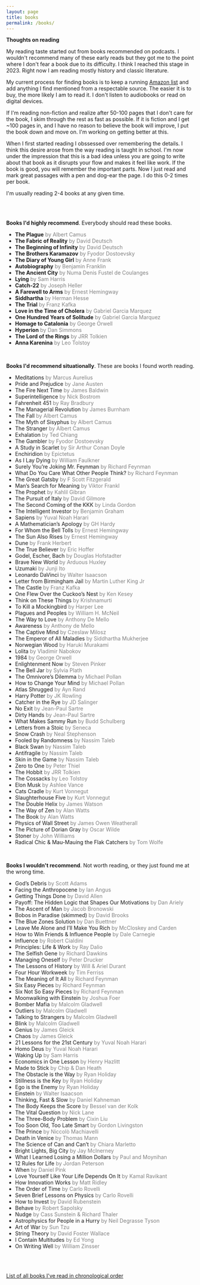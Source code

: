 ```yaml
---
layout: page
title: books
permalink: /books/
---
```


**Thoughts on reading**

My reading taste started out from books recommended on podcasts. I wouldn't recommend many of these early reads but they got me to the point where I don't fear a book due to its difficulty. I think I reached this stage in 2023. Right now I am reading mostly history and classic literature.

My current process for finding books is to keep a running [Amazon list](https://www.amazon.com/hz/wishlist/ls/1KCMPBSI2K7NI?ref_=wl_share) and add anything I find mentioned from a respectable source. The easier it is to buy, the more likely I am to read it. I don't listen to audiobooks or read on digital devices.

If I'm reading non-fiction and realize after 50-100 pages that I don't care for the book, I skim through the rest as fast as possible. If it is fiction and I get ~100 pages in, and I have no reason to believe the book will improve, I put the book down and move on. I'm working on getting better at this.

When I first started reading I obssessed over remembering the details. I think this desire arose from the way reading is taught in school. I'm now under the impression that this is a bad idea unless you are going to write about that book as it disrupts your flow and makes it feel like work. If the book is good, you will remember the important parts. Now I just read and mark great passages with a pen and dog-ear the page. I do this 0-2 times per book.

I'm usually reading 2-4 books at any given time.

<br/><br/>

**Books I'd highly recommend**. Everybody should read these books.
- **The Plague** <span style="color:gray">by Albert Camus</span>
- **The Fabric of Reality** <span style="color:gray">by David Deutsch</span>
- **The Beginning of Infinity** <span style="color:gray">by David Deutsch</span>
- **The Brothers Karamazov** <span style="color:gray">by Fyodor Dostoevsky</span>
- **The Diary of Young Girl** <span style="color:gray">by Anne Frank</span>
- **Autobiography** <span style="color:gray">by Benjamin Franklin</span>
- **The Ancient City** <span style="color:gray">by Numa Denis Fustel de Coulanges</span>
- **Lying** <span style="color:gray">by Sam Harris</span>
- **Catch-22** <span style="color:gray">by Joseph Heller</span>
- **A Farewell to Arms** <span style="color:gray">by Ernest Hemingway</span>
- **Siddhartha** <span style="color:gray">by Herman Hesse</span>
- **The Trial** <span style="color:gray">by Franz Kafka</span>
- **Love in the Time of Cholera** <span style="color:gray">by Gabriel Garcia Marquez</span>
- **One Hundred Years of Solitude** <span style="color:gray">by Gabriel Garcia Marquez</span>
- **Homage to Catalonia** <span style="color:gray">by George Orwell</span>
- **Hyperion** <span style="color:gray">by Dan Simmons</span>
- **The Lord of the Rings** <span style="color:gray">by JRR Tolkien</span>
- **Anna Karenina** <span style="color:gray">by Leo Tolstoy</span>

<br/>

**Books I'd recommend situationally**. These are books I found worth reading.
- Meditations <span style="color:gray">by Marcus Aurelius</span>
- Pride and Prejudice <span style="color:gray">by Jane Austen</span>
- The Fire Next Time <span style="color:gray">by James Baldwin</span>
- Superintelligence <span style="color:gray">by Nick Bostrom</span>
- Fahrenheit 451 <span style="color:gray">by Ray Bradbury</span>
- The Managerial Revolution <span style="color:gray">by James Burnham</span>
- The Fall <span style="color:gray">by Albert Camus</span>
- The Myth of Sisyphus <span style="color:gray">by Albert Camus</span>
- The Stranger <span style="color:gray">by Albert Camus</span>
- Exhalation <span style="color:gray">by Ted Chiang</span>
- The Gambler <span style="color:gray">by Fyodor Dostoevsky</span>
- A Study in Scarlet <span style="color:gray">by Sir Arthur Conan Doyle</span>
- Enchiridion <span style="color:gray">by Epictetus</span>
- As I Lay Dying <span style="color:gray">by William Faulkner</span>
- Surely You’re Joking Mr. Feynman <span style="color:gray">by Richard Feynman</span>
- What Do You Care What Other People Think? <span style="color:gray">by Richard Feynman</span>
- The Great Gatsby <span style="color:gray">by F Scott Fitzgerald</span>
- Man’s Search for Meaning <span style="color:gray">by Viktor Frankl</span>
- The Prophet <span style="color:gray">by Kahlil Gibran</span>
- The Pursuit of Italy <span style="color:gray">by David Gilmore</span>
- The Second Coming of the KKK <span style="color:gray">by Linda Gordon</span>
- The Intelligent Investor <span style="color:gray">by Benjamin Graham</span>
- Sapiens <span style="color:gray">by Yuval Noah Harari</span>
- A Mathematician’s Apology <span style="color:gray">by GH Hardy</span>
- For Whom the Bell Tolls <span style="color:gray">by Ernest Hemingway</span>
- The Sun Also Rises <span style="color:gray">by Ernest Hemingway</span>
- Dune <span style="color:gray">by Frank Herbert</span>
- The True Believer <span style="color:gray">by Eric Hoffer</span>
- Godel, Escher, Bach <span style="color:gray">by Douglas Hofstadter</span>
- Brave New World <span style="color:gray">by Arduous Huxley</span>
- Uzumaki <span style="color:gray">by Junji Ito</span>
- Leonardo DaVinci <span style="color:gray">by Walter Isaacson</span>
- Letter from Birmingham Jail <span style="color:gray">by Martin Luther King Jr</span>
- The Castle <span style="color:gray">by Franz Kafka</span>
- One Flew Over the Cuckoo’s Nest <span style="color:gray">by Ken Kesey</span>
- Think on These Things <span style="color:gray">by Krishnamurti</span>
- To Kill a Mockingbird <span style="color:gray">by Harper Lee</span>
- Plagues and Peoples <span style="color:gray">by William H. McNeil</span>
- The Way to Love <span style="color:gray">by Anthony De Mello</span>
- Awareness <span style="color:gray">by Anthony de Mello</span>
- The Captive Mind <span style="color:gray">by Czeslaw Milosz</span>
- The Emperor of All Maladies <span style="color:gray">by Siddhartha Mukherjee</span>
- Norwegian Wood <span style="color:gray">by Haruki Murakami</span>
- Lolita <span style="color:gray">by Vladimir Nabokov</span>
- 1984 <span style="color:gray">by George Orwell</span>
- Enlightenment Now <span style="color:gray">by Steven Pinker</span>
- The Bell Jar <span style="color:gray">by Sylvia Plath</span>
- The Omnivore’s Dilemma <span style="color:gray">by Michael Pollan</span>
- How to Change Your Mind <span style="color:gray">by Michael Pollan</span>
- Atlas Shrugged <span style="color:gray">by Ayn Rand</span>
- Harry Potter <span style="color:gray">by JK Rowling</span>
- Catcher in the Rye <span style="color:gray">by JD Salinger</span>
- No Exit <span style="color:gray">by Jean-Paul Sartre</span>
- Dirty Hands <span style="color:gray">by Jean-Paul Sartre</span>
- What Makes Sammy Run <span style="color:gray">by Budd Schulberg</span>
- Letters from a Stoic <span style="color:gray">by Seneca</span>
- Snow Crash <span style="color:gray">by Neal Stephenson</span>
- Fooled by Randomness <span style="color:gray">by Nassim Taleb</span>
- Black Swan <span style="color:gray">by Nassim Taleb</span>
- Antifragile <span style="color:gray">by Nassim Taleb</span>
- Skin in the Game <span style="color:gray">by Nassim Taleb</span>
- Zero to One <span style="color:gray">by Peter Thiel</span>
- The Hobbit <span style="color:gray">by JRR Tolkien</span>
- The Cossacks <span style="color:gray">by Leo Tolstoy</span>
- Elon Musk <span style="color:gray">by Ashlee Vance</span>
- Cats Cradle <span style="color:gray">by Kurt Vonnegut</span>
- Slaughterhouse Five <span style="color:gray">by Kurt Vonnegut</span>
- The Double Helix <span style="color:gray">by James Watson</span>
- The Way of Zen <span style="color:gray">by Alan Watts</span>
- The Book <span style="color:gray">by Alan Watts</span>
- Physics of Wall Street <span style="color:gray">by James Owen Weatherall</span>
- The Picture of Dorian Gray <span style="color:gray">by Oscar Wilde</span>
- Stoner <span style="color:gray">by John Williams</span>
- Radical Chic & Mau-Mauing the Flak Catchers <span style="color:gray">by Tom Wolfe</span>

<br/>

**Books I wouldn't recommend**. Not worth reading, or they just found me at the wrong time.
- God’s Debris <span style="color:gray">by Scott Adams</span>
- Facing the Anthropocene <span style="color:gray">by Ian Angus</span>
- Getting Things Done <span style="color:gray">by David Allen</span>
- Payoff: The Hidden Logic that Shapes Our Motivations <span style="color:gray">by Dan Ariely</span>
- The Ascent of Man <span style="color:gray">by Jacob Bronowski</span>
- Bobos in Paradise (skimmed) <span style="color:gray">by David Brooks</span>
- The Blue Zones Solution <span style="color:gray">by Dan Buettner</span>
- Leave Me Alone and I’ll Make You Rich <span style="color:gray">by McCloskey and Carden</span>
- How to Win Friends & Influence People <span style="color:gray">by Dale Carnegie</span>
- Influence <span style="color:gray">by Robert Cialdini</span>
- Principles: Life & Work <span style="color:gray">by Ray Dalio</span>
- The Selfish Gene <span style="color:gray">by Richard Dawkins</span>
- Managing Oneself <span style="color:gray">by Peter Drucker</span>
- The Lessons of History <span style="color:gray">by Will & Ariel Durant</span>
- Four Hour Workweek <span style="color:gray">by Tim Ferriss</span>
- The Meaning of It All <span style="color:gray">by Richard Feynman</span>
- Six Easy Pieces <span style="color:gray">by Richard Feynman</span>
- Six Not So Easy Pieces <span style="color:gray">by Richard Feynman</span>
- Moonwalking with Einstein <span style="color:gray">by Joshua Foer</span>
- Bomber Mafia <span style="color:gray">by Malcolm Gladwell</span>
- Outliers <span style="color:gray">by Malcolm Gladwell</span>
- Talking to Strangers <span style="color:gray">by Malcolm Gladwell</span>
- Blink <span style="color:gray">by Malcolm Gladwell</span>
- Genius <span style="color:gray">by James Gleick</span>
- Chaos <span style="color:gray">by James Gleick</span>
- 21 Lessons for the 21st Century <span style="color:gray">by Yuval Noah Harari</span>
- Homo Deus <span style="color:gray">by Yuval Noah Harari</span>
- Waking Up <span style="color:gray">by Sam Harris</span>
- Economics in One Lesson <span style="color:gray">by Henry Hazlitt</span>
- Made to Stick <span style="color:gray">by Chip & Dan Heath</span>
- The Obstacle is the Way <span style="color:gray">by Ryan Holiday</span>
- Stillness is the Key <span style="color:gray">by Ryan Holiday</span>
- Ego is the Enemy <span style="color:gray">by Ryan Holiday</span>
- Einstein <span style="color:gray">by Walter Isaacson</span>
- Thinking, Fast & Slow <span style="color:gray">by Daniel Kahneman</span>
- The Body Keeps the Score <span style="color:gray">by Bessel van der Kolk</span>
- The Vital Question <span style="color:gray">by Nick Lane</span>
- The Three-Body Problem <span style="color:gray">by Cixin Liu</span>
- Too Soon Old, Too Late Smart <span style="color:gray">by Gordon Livingston</span>
- The Prince <span style="color:gray">by Niccolò Machiavelli</span>
- Death in Venice <span style="color:gray">by Thomas Mann</span>
- The Science of Can and Can’t <span style="color:gray">by Chiara Marletto</span>
- Bright Lights, Big City <span style="color:gray">by Jay McInerney</span>
- What I Learned Losing a Million Dollars <span style="color:gray">by Paul and Moynihan</span>
- 12 Rules for Life <span style="color:gray">by Jordan Peterson</span>
- When <span style="color:gray">by Daniel Pink</span>
- Love Yourself Like Your Life Depends On It <span style="color:gray">by Kamal Ravikant</span>
- How Innovation Works <span style="color:gray">by Matt Ridley</span>
- The Order of Time <span style="color:gray">by Carlo Rovelli</span>
- Seven Brief Lessons on Physics <span style="color:gray">by Carlo Rovelli</span>
- How to Invest <span style="color:gray">by David Rubenstein</span>
- Behave <span style="color:gray">by Robert Sapolsky</span>
- Nudge <span style="color:gray">by Cass Sunstein & Richard Thaler</span>
- Astrophysics for People in a Hurry <span style="color:gray">by Neil Degrasse Tyson</span>
- Art of War <span style="color:gray">by Sun Tzu</span>
- String Theory <span style="color:gray">by David Foster Wallace</span>
- I Contain Multitudes <span style="color:gray">by Ed Yong</span>
- On Writing Well <span style="color:gray">by William Zinsser</span>


<br/><br/>

[List of all books I've read in chronological order](/books/archive)